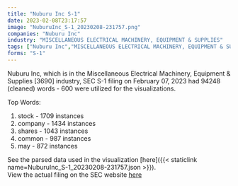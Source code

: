 ```yaml
---
title: "Nuburu Inc S-1"
date: 2023-02-08T23:17:57
image: "NuburuInc_S-1_20230208-231757.png"
companies: "Nuburu Inc"
industry: "MISCELLANEOUS ELECTRICAL MACHINERY, EQUIPMENT & SUPPLIES"
tags: ["Nuburu Inc","MISCELLANEOUS ELECTRICAL MACHINERY, EQUIPMENT & SUPPLIES","02-07-2023","S-1"]
forms: "S-1"
---
```

Nuburu Inc, which is in the Miscellaneous Electrical Machinery, Equipment & Supplies [3690] industry, SEC S-1 filing on February 07, 2023 had 94248 (cleaned) words - 600 were utilized for the visualizations.

Top Words:
1. stock - 1709 instances
2. company - 1434 instances
3. shares - 1043 instances
4. common - 987 instances
5. may - 872 instances


See the parsed data used in the visualization [here]({{< staticlink name=NuburuInc_S-1_20230208-231757.json >}}).  
View the actual filing on the SEC website [here](https://www.sec.gov/Archives/edgar/data/1814215/0001193125-23-025842.txt)